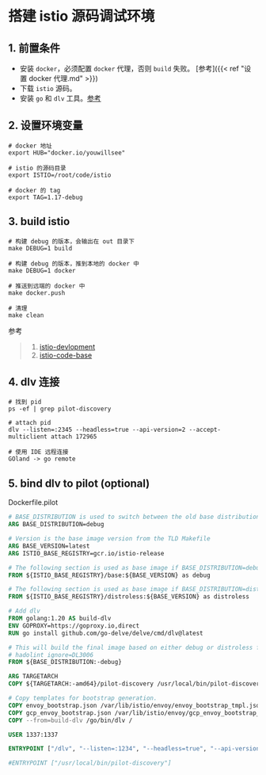 # 搭建 istio 源码调试环境


## 1. 前置条件

* 安装 `docker`，必须配置 `docker` 代理，否则 `build` 失败。 [参考]({{< ref "设置 docker 代理.md" >}})
* 下载 `istio` 源码。
* 安装 `go` 和 `dlv` 工具。[参考](https://github.com/go-delve/delve/tree/master/Documentation/installation)

## 2. 设置环境变量

```shell
# docker 地址
export HUB="docker.io/youwillsee"

# istio 的源码目录
export ISTIO=/root/code/istio

# docker 的 tag
export TAG=1.17-debug
```

## 3. build istio 

```shell
# 构建 debug 的版本，会输出在 out 目录下
make DEBUG=1 build

# 构建 debug 的版本，推到本地的 docker 中
make DEBUG=1 docker

# 推送到远端的 docker 中
make docker.push

# 清理
make clean

```

参考

> 1. [istio-devlopment](https://github.com/istio/istio/wiki/Preparing-for-Development)
> 2. [istio-code-base](https://github.com/istio/istio/wiki/Using-the-Code-Base)

## 4. dlv 连接

```shell
# 找到 pid
ps -ef | grep pilot-discovery

# attach pid
dlv --listen=:2345 --headless=true --api-version=2 --accept-multiclient attach 172965

# 使用 IDE 远程连接
GOland -> go remote
```

## 5. bind dlv to pilot (optional)

Dockerfile.pilot

```dockerfile
# BASE_DISTRIBUTION is used to switch between the old base distribution and distroless base images
ARG BASE_DISTRIBUTION=debug

# Version is the base image version from the TLD Makefile
ARG BASE_VERSION=latest
ARG ISTIO_BASE_REGISTRY=gcr.io/istio-release

# The following section is used as base image if BASE_DISTRIBUTION=debug
FROM ${ISTIO_BASE_REGISTRY}/base:${BASE_VERSION} as debug

# The following section is used as base image if BASE_DISTRIBUTION=distroless
FROM ${ISTIO_BASE_REGISTRY}/distroless:${BASE_VERSION} as distroless

# Add dlv
FROM golang:1.20 AS build-dlv
ENV GOPROXY=https://goproxy.io,direct
RUN go install github.com/go-delve/delve/cmd/dlv@latest

# This will build the final image based on either debug or distroless from above
# hadolint ignore=DL3006
FROM ${BASE_DISTRIBUTION:-debug}

ARG TARGETARCH
COPY ${TARGETARCH:-amd64}/pilot-discovery /usr/local/bin/pilot-discovery

# Copy templates for bootstrap generation.
COPY envoy_bootstrap.json /var/lib/istio/envoy/envoy_bootstrap_tmpl.json
COPY gcp_envoy_bootstrap.json /var/lib/istio/envoy/gcp_envoy_bootstrap_tmpl.json
COPY --from=build-dlv /go/bin/dlv /

USER 1337:1337

ENTRYPOINT ["/dlv", "--listen=:1234", "--headless=true", "--api-version=2", "--accept-multiclient", "exec", "/usr/local/bin/pilot-discovery", "--"]

#ENTRYPOINT ["/usr/local/bin/pilot-discovery"]

```
